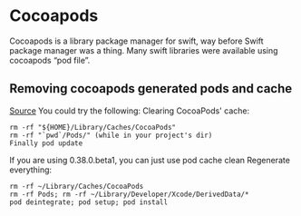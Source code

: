# Cocoapods

Cocoapods is a library package manager for swift, way before Swift package manager was a thing. Many swift libraries were available using cocoapods “pod file”.

## Removing cocoapods generated pods and cache


[Source](https://stackoverflow.com/questions/45306087/cocoapods-is-installing-old-pod-version)
You could try the following:
Clearing CocoaPods' cache:

    rm -rf "${HOME}/Library/Caches/CocoaPods"
    rm -rf "`pwd`/Pods/" (while in your project's dir)
    Finally pod update

If you are using 0.38.0.beta1, you can just use pod cache clean
Regenerate everything:

    rm -rf ~/Library/Caches/CocoaPods
    rm -rf Pods; rm -rf ~/Library/Developer/Xcode/DerivedData/*
    pod deintegrate; pod setup; pod install
